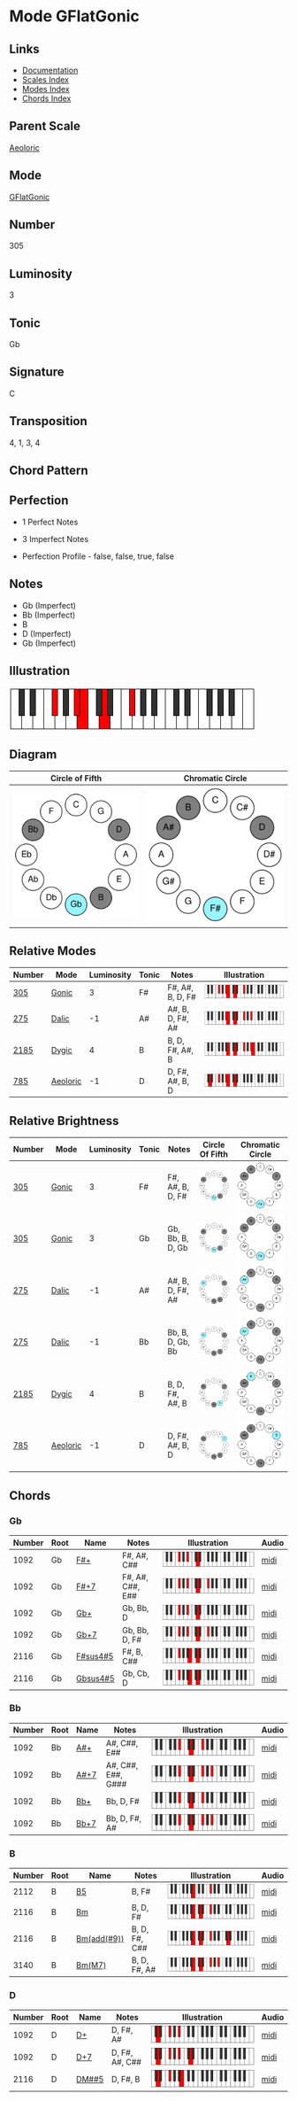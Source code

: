 # Mode GFlatGonic

## Links

- [Documentation](README.md)
- [Scales Index](Scales.md)
- [Modes Index](Modes.md)
- [Chords Index](Chords.md)

## Parent Scale

[Aeoloric](ScaleAeoloric.md)

## Mode

[GFlatGonic](ModeGFlatGonic.md)

## Number

305

## Luminosity

3

## Tonic

Gb

## Signature

C

## Transposition

4, 1, 3, 4

## Chord Pattern



## Perfection

 - 1 Perfect Notes

 - 3 Imperfect Notes

 - Perfection Profile - false, false, true, false

## Notes

- Gb (Imperfect)
- Bb (Imperfect)
- B
- D (Imperfect)
- Gb (Imperfect)

## Illustration

![GFlatGonic](ModeGFlatGonic.png)

## Diagram

| Circle of Fifth | Chromatic Circle |
|-----------------|------------------|
| ![GFlatGonic](CircleOfFifthModeGFlatGonic.svg) | ![GFlatGonic](ChromaticCircleModeGFlatGonic.svg) |
## Relative Modes

| Number | Mode | Luminosity | Tonic | Notes | Illustration |
|--------|------|------------|-------|-------|--------------|
| [305](https://ianring.com/musictheory/scales/305) | [Gonic](ModeGonic.md) | 3 | F# | F#, A#, B, D, F# | ![FSharpGonic](ModeFSharpGonic.png) |
| [275](https://ianring.com/musictheory/scales/275) | [Dalic](ModeDalic.md) | -1 | A# | A#, B, D, F#, A# | ![ASharpDalic](ModeASharpDalic.png) |
| [2185](https://ianring.com/musictheory/scales/2185) | [Dygic](ModeDygic.md) | 4 | B | B, D, F#, A#, B | ![BNaturalDygic](ModeBNaturalDygic.png) |
| [785](https://ianring.com/musictheory/scales/785) | [Aeoloric](ModeAeoloric.md) | -1 | D | D, F#, A#, B, D | ![DNaturalAeoloric](ModeDNaturalAeoloric.png) |
## Relative Brightness

| Number | Mode | Luminosity | Tonic | Notes | Circle Of Fifth | Chromatic Circle |
|--------|------|------------|-------|-------|-----------------|------------------|
| [305](https://ianring.com/musictheory/scales/305) | [Gonic](ModeGonic.md) | 3 | F# | F#, A#, B, D, F# | ![FSharpGonic](CircleOfFifthModeFSharpGonic.svg) | ![FSharpGonic](ChromaticCircleModeFSharpGonic.svg) |
| [305](https://ianring.com/musictheory/scales/305) | [Gonic](ModeGonic.md) | 3 | Gb | Gb, Bb, B, D, Gb | ![GFlatGonic](CircleOfFifthModeGFlatGonic.svg) | ![GFlatGonic](ChromaticCircleModeGFlatGonic.svg) |
| [275](https://ianring.com/musictheory/scales/275) | [Dalic](ModeDalic.md) | -1 | A# | A#, B, D, F#, A# | ![ASharpDalic](CircleOfFifthModeASharpDalic.svg) | ![ASharpDalic](ChromaticCircleModeASharpDalic.svg) |
| [275](https://ianring.com/musictheory/scales/275) | [Dalic](ModeDalic.md) | -1 | Bb | Bb, B, D, Gb, Bb | ![BFlatDalic](CircleOfFifthModeBFlatDalic.svg) | ![BFlatDalic](ChromaticCircleModeBFlatDalic.svg) |
| [2185](https://ianring.com/musictheory/scales/2185) | [Dygic](ModeDygic.md) | 4 | B | B, D, F#, A#, B | ![BNaturalDygic](CircleOfFifthModeBNaturalDygic.svg) | ![BNaturalDygic](ChromaticCircleModeBNaturalDygic.svg) |
| [785](https://ianring.com/musictheory/scales/785) | [Aeoloric](ModeAeoloric.md) | -1 | D | D, F#, A#, B, D | ![DNaturalAeoloric](CircleOfFifthModeDNaturalAeoloric.svg) | ![DNaturalAeoloric](ChromaticCircleModeDNaturalAeoloric.svg) |

## Chords

### Gb

| Number | Root | Name | Notes | Illustration | Audio |
|--------|------|------|-------|--------------|-------|
| 1092 | Gb | [F#+](ChordFSharpAugmented.md) | F#, A#, C## | ![F#+](ChordFSharpAugmentedRootPosition.png) | [midi](ChordFSharpAugmentedRootPosition.mid) |
| 1092 | Gb | [F#+7](ChordFSharpAugmentedAugmentedSeventh.md) | F#, A#, C##, E## | ![F#+7](ChordFSharpAugmentedAugmentedSeventhRootPosition.png) | [midi](ChordFSharpAugmentedAugmentedSeventhRootPosition.mid) |
| 1092 | Gb | [Gb+](ChordGFlatAugmented.md) | Gb, Bb, D | ![Gb+](ChordGFlatAugmentedRootPosition.png) | [midi](ChordGFlatAugmentedRootPosition.mid) |
| 1092 | Gb | [Gb+7](ChordGFlatAugmentedAugmentedSeventh.md) | Gb, Bb, D, F# | ![Gb+7](ChordGFlatAugmentedAugmentedSeventhRootPosition.png) | [midi](ChordGFlatAugmentedAugmentedSeventhRootPosition.mid) |
| 2116 | Gb | [F#sus4#5](ChordFSharpSuspendedFourthSharpFifth.md) | F#, B, C## | ![F#sus4#5](ChordFSharpSuspendedFourthSharpFifthRootPosition.png) | [midi](ChordFSharpSuspendedFourthSharpFifthRootPosition.mid) |
| 2116 | Gb | [Gbsus4#5](ChordGFlatSuspendedFourthSharpFifth.md) | Gb, Cb, D | ![Gbsus4#5](ChordGFlatSuspendedFourthSharpFifthRootPosition.png) | [midi](ChordGFlatSuspendedFourthSharpFifthRootPosition.mid) |

### Bb

| Number | Root | Name | Notes | Illustration | Audio |
|--------|------|------|-------|--------------|-------|
| 1092 | Bb | [A#+](ChordASharpAugmented.md) | A#, C##, E## | ![A#+](ChordASharpAugmentedRootPosition.png) | [midi](ChordASharpAugmentedRootPosition.mid) |
| 1092 | Bb | [A#+7](ChordASharpAugmentedAugmentedSeventh.md) | A#, C##, E##, G### | ![A#+7](ChordASharpAugmentedAugmentedSeventhRootPosition.png) | [midi](ChordASharpAugmentedAugmentedSeventhRootPosition.mid) |
| 1092 | Bb | [Bb+](ChordBFlatAugmented.md) | Bb, D, F# | ![Bb+](ChordBFlatAugmentedRootPosition.png) | [midi](ChordBFlatAugmentedRootPosition.mid) |
| 1092 | Bb | [Bb+7](ChordBFlatAugmentedAugmentedSeventh.md) | Bb, D, F#, A# | ![Bb+7](ChordBFlatAugmentedAugmentedSeventhRootPosition.png) | [midi](ChordBFlatAugmentedAugmentedSeventhRootPosition.mid) |

### B

| Number | Root | Name | Notes | Illustration | Audio |
|--------|------|------|-------|--------------|-------|
| 2112 | B | [B5](ChordBNaturalPowerChord.md) | B, F# | ![B5](ChordBNaturalPowerChordRootPosition.png) | [midi](ChordBNaturalPowerChordRootPosition.mid) |
| 2116 | B | [Bm](ChordBNaturalMinor.md) | B, D, F# | ![Bm](ChordBNaturalMinorRootPosition.png) | [midi](ChordBNaturalMinorRootPosition.mid) |
| 2116 | B | [Bm(add(#9))](ChordBNaturalMinorAddSharpNinth.md) | B, D, F#, C## | ![Bm(add(#9))](ChordBNaturalMinorAddSharpNinthRootPosition.png) | [midi](ChordBNaturalMinorAddSharpNinthRootPosition.mid) |
| 3140 | B | [Bm(M7)](ChordBNaturalMinorMajorSeventh.md) | B, D, F#, A# | ![Bm(M7)](ChordBNaturalMinorMajorSeventhRootPosition.png) | [midi](ChordBNaturalMinorMajorSeventhRootPosition.mid) |

### D

| Number | Root | Name | Notes | Illustration | Audio |
|--------|------|------|-------|--------------|-------|
| 1092 | D | [D+](ChordDNaturalAugmented.md) | D, F#, A# | ![D+](ChordDNaturalAugmentedRootPosition.png) | [midi](ChordDNaturalAugmentedRootPosition.mid) |
| 1092 | D | [D+7](ChordDNaturalAugmentedAugmentedSeventh.md) | D, F#, A#, C## | ![D+7](ChordDNaturalAugmentedAugmentedSeventhRootPosition.png) | [midi](ChordDNaturalAugmentedAugmentedSeventhRootPosition.mid) |
| 2116 | D | [DM##5](ChordDNaturalMajorDoubleSharpFifth.md) | D, F#, B | ![DM##5](ChordDNaturalMajorDoubleSharpFifthRootPosition.png) | [midi](ChordDNaturalMajorDoubleSharpFifthRootPosition.mid) |

